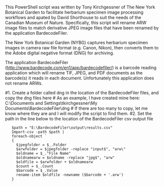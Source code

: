 This PowerShell script was written by Tony Kirchgessner of The New York Botanical Garden to facilitate herbarium specimen image processing workflows and apated by David Shorthouse to suit the needs of the Canadian Museum of Nature. Specifically, this script will rename ARW image files to match derivative JPEG image files that have been renamed by the application BardecodeFiler. 

The New York Botanical Garden (NYBG) captures herbarium specimen images in camera raw file format (e.g. Canon, Nikon), then converts them to the Adobe digital negative format (DNG) for archiving.

The application BardecodeFiler (http://www.bardecode.com/en1/app/bardecodefiler/) is a barcode reading application which will rename TIF, JPEG, and PDF documents as the barcode(s) it reads in each document. Unfortunately this application does not rename ARWs.


#1. Create a folder called dng in the location of the BardecodeFiler files, and copy the dng files here
    # As an example, I have created mine here: C:\Documents and Settings\tkirchgessner\My Documents\BardecodeFiler\dng
    # If there are too many to copy, let me know where they are and I will modify the script to find them.
#2. Set the path in the line below to the location of the BardecodeFiler csv output file

       $path = "E:\BardecodeFiler\output\results.csv"
       Import-csv -path $path | 
       foreach-object `
       { 
         $jpegfolder = $_.Folder
         $arwfolder = $jpegfolder -replace "input$", "arw\"
         $oldname = $_."File Name"
         $oldnamearw = $oldname -replace "jpg$", "arw"
         $oldfile = $arwfolder + $oldnamearw
         $count = $_.Count
         $barcode = $_.Value
         rename-item $oldfile -newname ($barcode + '.arw')
       }